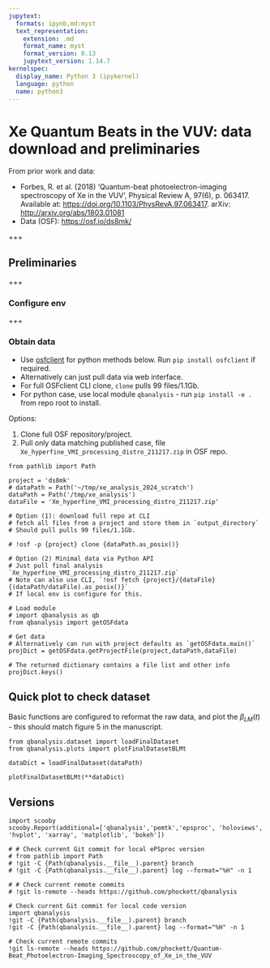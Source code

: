```yaml
---
jupytext:
  formats: ipynb,md:myst
  text_representation:
    extension: .md
    format_name: myst
    format_version: 0.13
    jupytext_version: 1.14.7
kernelspec:
  display_name: Python 3 (ipykernel)
  language: python
  name: python3
---
```


# Xe Quantum Beats in the VUV: data download and preliminaries

From prior work and data:

- Forbes, R. et al. (2018) ‘Quantum-beat photoelectron-imaging spectroscopy of Xe in the VUV’, Physical Review A, 97(6), p. 063417. Available at: https://doi.org/10.1103/PhysRevA.97.063417. arXiv: http://arxiv.org/abs/1803.01081
- Data (OSF): https://osf.io/ds8mk/

+++

## Preliminaries

+++

### Configure env

+++

### Obtain data

- Use [osfclient](https://github.com/osfclient/osfclient) for python methods below. Run `pip install osfclient` if required.
- Alternatively can just pull data via web interface.
- For full OSFclient CLI clone, `clone` pulls 99 files/1.1Gb.
- For python case, use local module `qbanalysis` - run `pip install -e .` from repo root to install.

Options:

1. Clone full OSF repository/project.
2. Pull only data matching published case, file  `Xe_hyperfine_VMI_processing_distro_211217.zip` in OSF repo.

```{code-cell} ipython3
from pathlib import Path

project = 'ds8mk'
# dataPath = Path('~/tmp/xe_analysis_2024_scratch')
dataPath = Path('/tmp/xe_analysis')
dataFile = 'Xe_hyperfine_VMI_processing_distro_211217.zip'
```

```{code-cell} ipython3
# Option (1): download full repo at CLI
# fetch all files from a project and store them in `output_directory`
# Should pull pulls 99 files/1.1Gb.

# !osf -p {project} clone {dataPath.as_posix()}
```

```{code-cell} ipython3
# Option (2) Minimal data via Python API
# Just pull final analysis `Xe_hyperfine_VMI_processing_distro_211217.zip`
# Note can also use CLI, `!osf fetch {project}/{dataFile} {(dataPath/dataFile).as_posix()}`
# If local env is configure for this.

# Load module
# import qbanalysis as qb
from qbanalysis import getOSFdata

# Get data
# Alternatively can run with project defaults as `getOSFdata.main()`
projDict = getOSFdata.getProjectFile(project,dataPath,dataFile)
```

```{code-cell} ipython3
# The returned dictionary contains a file list and other info
projDict.keys()
```

## Quick plot to check dataset

Basic functions are configured to reformat the raw data, and plot the $\beta_{LM}(t)$ - this should match figure 5 in the manuscript.

```{code-cell} ipython3
from qbanalysis.dataset import loadFinalDataset
from qbanalysis.plots import plotFinalDatasetBLMt
```

```{code-cell} ipython3
dataDict = loadFinalDataset(dataPath)
```

```{code-cell} ipython3
plotFinalDatasetBLMt(**dataDict)
```

## Versions

```{code-cell} ipython3
import scooby
scooby.Report(additional=['qbanalysis','pemtk','epsproc', 'holoviews', 'hvplot', 'xarray', 'matplotlib', 'bokeh'])
```

```{code-cell} ipython3
# # Check current Git commit for local ePSproc version
# from pathlib import Path
# !git -C {Path(qbanalysis.__file__).parent} branch
# !git -C {Path(qbanalysis.__file__).parent} log --format="%H" -n 1
```

```{code-cell} ipython3
# # Check current remote commits
# !git ls-remote --heads https://github.com/phockett/qbanalysis
```

```{code-cell} ipython3
# Check current Git commit for local code version
import qbanalysis
!git -C {Path(qbanalysis.__file__).parent} branch
!git -C {Path(qbanalysis.__file__).parent} log --format="%H" -n 1
```

```{code-cell} ipython3
# Check current remote commits
!git ls-remote --heads https://github.com/phockett/Quantum-Beat_Photoelectron-Imaging_Spectroscopy_of_Xe_in_the_VUV
```
